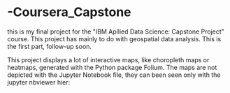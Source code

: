 # -Coursera_Capstone

this is my final project for the "IBM Apllied Data Science: Capstone Project" course.
This project has mainly to do with geospatial data analysis.
This is the first part, follow-up soon.

This project displays a lot of interactive maps, like choropleth maps or heatmaps, generated with the Python package Folium.
The maps are not depicted with the Jupyter Notebook file, they can been seen only with the jupyter nbviewer hier:

